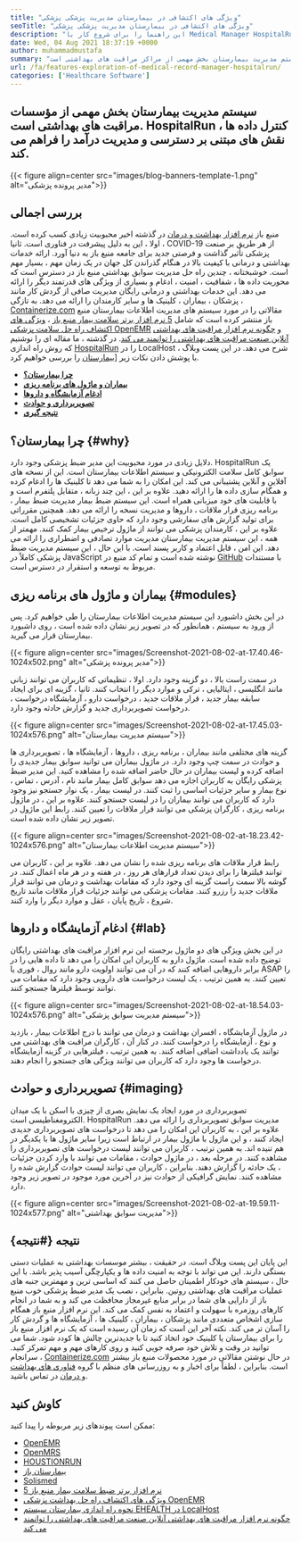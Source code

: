 ```yaml
---
title: "ویژگی های اکتشافی در بیمارستان مدیریت پزشکی پزشکی" 
seoTitle: "ویژگی های اکتشافی در بیمارستان مدیریت پزشکی پزشکی" 
description: "این راهنما را برای شروع کار با Medical Manager HospitalRun دنبال کنید. این منبع باز ، چند زبانه است و بسیاری از فرآیندهای مهم را خودکار می کند." 
date: Wed, 04 Aug 2021 18:37:19 +0000
author: muhammadmustafa
summary: "سیستم مدیریت بیمارستان بخش مهمی از مراکز مراقبت های بهداشتی است. HospitalRun کنترل داده ها ، نقش های مبتنی بر دسترسی و مدیریت درآمد را فراهم می کند." 
url: /fa/features-exploration-of-medical-record-manager-hospitalrun/
categories: ['Healthcare Software']
---
```


## سیستم مدیریت بیمارستان بخش مهمی از مؤسسات مراقبت های بهداشتی است. HospitalRun کنترل داده ها ، نقش های مبتنی بر دسترسی و مدیریت درآمد را فراهم می کند.

{{< figure align=center src="images/blog-banners-template-1.png" alt="مدیر پرونده پزشکی">}}


## بررسی اجمالی
منبع باز [نرم افزار بهداشت و درمان][1] در گذشته اخیر محبوبیت زیادی کسب کرده است. اولا ، این به دلیل پیشرفت در فناوری است. ثانیا ، COVID-19 از هر طریق بر صنعت پزشکی تأثیر گذاشت و فرصتی جدید برای جامعه منبع باز به دنیا آورد. ارائه خدمات بهداشتی و درمانی با کیفیت بالا در هنگام گذراندن کل جهان در یک زمان مهم ، بسیار مهم است. خوشبختانه ، چندین راه حل مدیریت سوابق بهداشتی منبع باز در دسترس است که محوریت داده ها ، شفافیت ، امنیت ، ادغام و بسیاری از ویژگی های قدرتمند دیگر را ارائه می دهد. این خدمات بهداشتی و درمانی رایگان مدیریت صافی از گردش کار مانند پزشکان ، بیماران ، کلینیک ها و سایر کارمندان را ارائه می دهد. به تازگی ، [Containerize.com][2] مقالاتی را در مورد سیستم های مدیریت اطلاعات بیمارستان منبع باز منتشر کرده است که شامل [5 نرم افزار برتر سلامت بیمار منبع باز][3] ، [ویژگی های اکتشاف راه حل سلامت پزشکی OpenEMR][4] و [چگونه نرم افزار مراقبت های بهداشتی آنلاین صنعت مراقبت های بهداشتی را توانمند می کند][5].
در گذشته ، ما مقاله ای را نوشتیم که روش راه اندازی [HospitalRun][6] را در LocalHost شرح می دهد. در این پست وبلاگ ، با پوشش دادن نکات زیر [[بیمارستان][6] را بررسی خواهیم کرد.
*  **[چرا بیمارستان؟][7]**  
*  **[بیماران و ماژول های برنامه ریزی][8]**  
*  **[ادغام آزمایشگاه و داروها][9]**  
*  **[تصویربرداری و حوادث][10]**  
*  **[نتیجه گیری][11]**  

## چرا بیمارستان؟ {#why}

دلایل زیادی در مورد محبوبیت این مدیر ضبط پزشکی وجود دارد. HospitalRun یک سوابق کامل سلامت الکترونیکی و سیستم اطلاعات بیمارستان است. این از نسخه های آفلاین و آنلاین پشتیبانی می کند. این امکان را به شما می دهد تا کلینیک ها را ادغام کرده و همگام سازی داده ها را ارائه دهید. علاوه بر این ، این چند زبانه ، متقابل پلتفرم است و با قابلیت های خود میزبانی همراه است. این سیستم ضبط بیمار مدیریت ضبط بیمار ، برنامه ریزی قرار ملاقات ، داروها و مدیریت نسخه را ارائه می دهد. همچنین مقرراتی برای تولید گزارش های سفارشی وجود دارد که حاوی جزئیات تشخیصی کامل است. علاوه بر این ، کارمندان پزشکی می توانند از ماژول ترخیص بیمار کمک کنند. مهمتر از همه ، این سیستم مدیریت بیمارستان مدیریت موارد تصادفی و اضطراری را ارائه می دهد. این امن ، قابل اعتماد و کاربر پسند است. با این حال ، این سیستم مدیریت ضبط پزشکی کاملاً در JavaScript نوشته شده است و تمام کد منبع در [GitHub][12] با مستندات مربوط به توسعه و استقرار در دسترس است.

## بیماران و ماژول های برنامه ریزی {#modules}

در این بخش داشبورد این سیستم مدیریت اطلاعات بیمارستان را طی خواهیم کرد. پس از ورود به سیستم ، همانطور که در تصویر زیر نشان داده شده است ، روی داشبورد بیمارستان قرار می گیرید.

{{< figure align=center src="images/Screenshot-2021-08-02-at-17.40.46-1024x502.png" alt="مدیر پرونده پزشکی">}}

در سمت راست بالا ، دو گزینه وجود دارد. اولا ، تنظیماتی که کاربران می توانند زبانی مانند انگلیسی ، ایتالیایی ، ترکی و موارد دیگر را انتخاب کنند. ثانیا ، گزینه ای برای ایجاد سابقه بیمار جدید ، قرار ملاقات جدید ، درخواست دارو ، آزمایشگاه درخواست ، درخواست تصویربرداری جدید و گزارش حادثه وجود دارد.

{{< figure align=center src="images/Screenshot-2021-08-02-at-17.45.03-1024x576.png" alt="سیستم مدیریت بیمارستان">}}

گزینه های مختلفی مانند بیماران ، برنامه ریزی ، داروها ، آزمایشگاه ها ، تصویربرداری ها و حوادث در سمت چپ وجود دارد. در ماژول بیماران می توانید سوابق بیمار جدیدی را اضافه کرده و لیست بیماران در حال حاضر اضافه شده را مشاهده کنید. این مدیر ضبط پزشکی رایگان به کاربران اجازه می دهد سوابق کامل بیمار مانند نام ، آدرس ، تماس ، نوع بیمار و سایر جزئیات اساسی را ثبت کنند. در لیست بیمار ، یک نوار جستجو نیز وجود دارد که کاربران می توانند بیماران را در لیست جستجو کنند. علاوه بر این ، در ماژول برنامه ریزی ، کارگران پزشکی می توانند قرار ملاقات را تعیین کنند. رابط این ماژول در تصویر زیر نشان داده شده است.

{{< figure align=center src="images/Screenshot-2021-08-02-at-18.23.42-1024x576.png" alt="سیستم مدیریت اطلاعات بیمارستان">}}

رابط قرار ملاقات های برنامه ریزی شده را نشان می دهد. علاوه بر این ، کاربران می توانند فیلترها را برای دیدن تعداد قرارهای هر روز ، در هفته و در هر ماه اعمال کنند. در گوشه بالا سمت راست گزینه ای وجود دارد که مقامات بهداشت و درمان می توانند قرار ملاقات جدید را رزرو کنند. مقامات پزشکی می توانند جزئیات قرار ملاقات مانند تاریخ شروع ، تاریخ پایان ، عقل و موارد دیگر را وارد کنند.

## ادغام آزمایشگاه و داروها {#lab}

در این بخش ویژگی های دو ماژول برجسته این نرم افزار مراقبت های بهداشتی رایگان توضیح داده شده است. ماژول دارو به کاربران این امکان را می دهد تا داده هایی را در برابر داروهایی اضافه کنند که در آن می توانند اولویت دارو مانند روال ، فوری یا ASAP را تعیین کنند. به همین ترتیب ، یک لیست درخواست های دارویی وجود دارد که مقامات می توانند توسط فیلترها جستجو کنند.

{{< figure align=center src="images/Screenshot-2021-08-02-at-18.54.03-1024x576.png" alt="سیستم مدیریت سوابق پزشکی">}}

در ماژول آزمایشگاه ، افسران بهداشت و درمان می توانند با درج اطلاعات بیمار ، بازدید و نوع ، آزمایشگاه را درخواست کنند. در کنار آن ، کارگران مراقبت های بهداشتی می توانند یک یادداشت اضافی اضافه کنند. به همین ترتیب ، فیلترهایی در گزینه آزمایشگاه درخواست ها وجود دارد که کاربران می توانند ویژگی های جستجو را انجام دهند.

## تصویربرداری و حوادث {#imaging}

تصویربرداری در مورد ایجاد یک نمایش بصری از چیزی با اسکن با یک میدان الکترومغناطیسی است. HospitalRun مدیریت سوابق تصویربرداری را ارائه می دهد. علاوه بر این ، به کاربران این امکان را می دهد تا درخواست های تصویربرداری جدیدی ایجاد کنند ، و این ماژول با ماژول بیمار در ارتباط است زیرا سایر ماژول ها با یکدیگر در هم تنیده اند. به همین ترتیب ، کاربران می توانند لیست درخواست های تصویربرداری را مشاهده کنند. در مرحله بعد ، در ماژول حوادث ، مقامات می توانند با وارد کردن جزئیات ، یک حادثه را گزارش دهند. بنابراین ، کاربران می توانند لیست حوادث گزارش شده را مشاهده کنند. نمایش گرافیکی از حوادث نیز در آخرین مورد موجود در تصویر زیر وجود دارد.

{{< figure align=center src="images/Screenshot-2021-08-02-at-19.59.11-1024x577.png" alt="مدیریت سوابق بهداشتی">}}


## نتیجه {#نتیجه}

این پایان این پست وبلاگ است. در حقیقت ، بیشتر موسسات بهداشتی به عملیات دستی بستگی دارند. این می تواند با توجه به امنیت داده ها و یکپارچگی آسیب پذیر باشد. با این حال ، سیستم های خودکار اطمینان حاصل می کنند که اساسی ترین و مهمترین جنبه های عملیات مراقبت های بهداشتی روتین. بنابراین ، نصب یک مدیر ضبط پزشکی خوب منبع باز از دارایی های شما در برابر منابع غیرمجاز محافظت می کند و به شما در انجام کارهای روزمره با سهولت و اعتماد به نفس کمک می کند. این نرم افزار منبع باز همگام سازی اشخاص متعددی مانند پزشکان ، بیماران ، کلینیک ها ، آزمایشگاه ها و گردش کار را آسان تر می کند. نکته آخر این است که زمان آن رسیده است که یک نرم افزار منبع باز را برای بیمارستان یا کلینیک خود اتخاذ کنید تا با جدیدترین چالش ها کودد شود. شما می توانید در وقت و تلاش خود صرفه جویی کنید و روی کارهای مهم و مهم تمرکز کنید.
سرانجام ، [Containerize.com][2] در حال نوشتن مقالاتی در مورد محصولات منبع باز بیشتر است. بنابراین ، لطفاً برای اخبار و به روزرسانی های منظم با گروه [فناوری های بهداشت و درمان][1] در تماس باشید.

## کاوش کنید
ممکن است پیوندهای زیر مربوطه را پیدا کنید:
  * [OpenEMR][13]
  * [OpenMRS][14]
  * [HOUSTIONRUN][15]
  * [بیمارستان باز][16]
  * [Solismed][17]
  * [5 نرم افزار برتر ضبط سلامت بیمار منبع باز][3]
  * [ویژگی های اکتشاف راه حل بهداشت پزشکی OpenEMR][4]
  * [نحوه راه اندازی بیمارستان سیستم EHEALTH در LocalHost][18]
  * [چگونه نرم افزار مراقبت های بهداشتی آنلاین صنعت مراقبت های بهداشتی را توانمند می کند][5]



[1]: https://products.containerize.com/healthcare-technologies/
[2]: https://www.containerize.com/
[3]: https://blog.containerize.com/2021/03/05/top-5-open-source-patient-record-management-software/
[4]: https://blog.containerize.com/healthcare-software/open-source-medical-software-openemr-features/
[5]: https://blog.containerize.com/2021/02/12/how-online-healthcare-software-empowers-healthcare-industry/
[6]: https://products.containerize.com/healthcare-technologies/hospitalrun/
[7]: #why
[8]: #modules
[9]: #lab
[10]: #imaging
[11]: #Conclusion
[12]: https://github.com/HospitalRun/hospitalrun
[13]: https://products.containerize.com/health-care-technologies/openemr
[14]: https://products.containerize.com/health-care-technologies/openmrs
[15]: https://products.containerize.com/healthcare-technologies/hospitalrun
[16]: https://products.containerize.com/healthcare-technologies/open-hospital
[17]: https://products.containerize.com/healthcare-technologies/solismed
[18]: https://blog.containerize.com/healthcare-software/how-to-install-hospitalrun-hospital-management-system/
